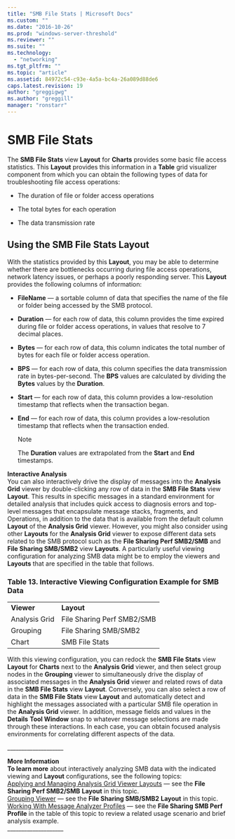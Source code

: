 ```yaml
---
title: "SMB File Stats | Microsoft Docs"
ms.custom: ""
ms.date: "2016-10-26"
ms.prod: "windows-server-threshold"
ms.reviewer: ""
ms.suite: ""
ms.technology: 
  - "networking"
ms.tgt_pltfrm: ""
ms.topic: "article"
ms.assetid: 84972c54-c93e-4a5a-bc4a-26a089d88de6
caps.latest.revision: 19
author: "greggigwg"
ms.author: "greggill"
manager: "ronstarr"
---
```

# SMB File Stats
The **SMB File Stats** view **Layout** for **Charts** provides some basic file access statistics. This **Layout** provides this information in a **Table** grid visualizer component from which you can obtain the following types of data for troubleshooting file access operations:  
  
-   The duration of file or folder access operations  
  
-   The total bytes for each operation  
  
-   The data transmission rate  
  
## Using the SMB File Stats Layout  
 With the statistics provided by this **Layout**, you may be able to determine whether there are bottlenecks occurring during file access operations, network latency issues, or perhaps a poorly responding server. This **Layout** provides the following columns of information:  
  
-   **FileName** — a sortable column of data that specifies the name of the file or folder being accessed by the SMB protocol.  
  
-   **Duration** — for each row of data, this column provides the time expired during file or folder access operations, in values that resolve to 7 decimal places.  
  
-   **Bytes** — for each row of data, this column indicates the total number of bytes for each file or folder access operation.  
  
-   **BPS** — for each row of data, this column specifies the data transmission rate in bytes-per-second. The **BPS** values are calculated by dividing the **Bytes** values by the **Duration**.  
  
-   **Start** — for each row of data, this column provides a low-resolution timestamp that reflects when the transaction began.  
  
-   **End** — for each row of data, this column provides a low-resolution timestamp that reflects when the transaction ended.  
  
    > [!NOTE]
    >  The **Duration** values are extrapolated from the **Start** and **End** timestamps.  
  
 **Interactive Analysis**   
You can also interactively drive the display of messages into the **Analysis Grid** viewer by double-clicking any row of data in the **SMB File Stats** view **Layout**. This results in specific messages in a standard environment for detailed analysis that includes quick access to diagnosis errors and top-level messages that encapsulate message stacks, fragments, and Operations, in addition to the data that is available from the default column **Layout** of the **Analysis Grid** viewer.  However,  you might also consider using other **Layouts** for the **Analysis Grid** viewer to expose different data sets related to the SMB protocol such as the **File Sharing Perf SMB2/SMB** and **File Sharing SMB/SMB2** view **Layouts**. A particularly useful viewing configuration for analyzing SMB data might be to employ the viewers and **Layouts** that are specified in the table that follows.  
  
### Table 13. Interactive Viewing Configuration Example for SMB Data  
  
|||  
|-|-|  
|**Viewer**|**Layout**|  
|Analysis Grid|File Sharing Perf SMB2/SMB|  
|Grouping|File Sharing SMB/SMB2|  
|Chart|SMB File Stats|  
  
 With this viewing configuration, you can redock the **SMB File Stats** view **Layout** for **Charts** next to the **Analysis Grid** viewer, and then select group nodes in the **Grouping** viewer to simultaneously drive the display of associated messages in the **Analysis Grid** viewer and related rows of data in the **SMB File Stats** view **Layout**. Conversely, you can also select a row of data in the **SMB File Stats** view **Layout** and automatically detect and highlight the messages associated with a particular SMB file operation in the **Analysis Grid** viewer. In addition, message fields and values in the **Details** **Tool Window** snap to whatever message selections are made through these interactions. In each case, you can obtain focused analysis environments for correlating different aspects of the data.  
  
 ___________________\_  
  
 **More Information**   
 **To learn more** about interactively analyzing SMB data with the indicated viewing and **Layout** configurations, see the following topics:  
[Applying and Managing Analysis Grid Viewer Layouts](applying-and-managing-analysis-grid-viewer-layouts.md) — see the **File Sharing Perf SMB2/SMB** **Layout** in this topic.  
[Grouping Viewer](grouping-viewer.md) — see the **File Sharing SMB/SMB2** **Layout** in this topic.  
[Working With Message Analyzer Profiles](working-with-message-analyzer-profiles.md) — see the **File Sharing SMB Perf** **Profile** in the table of this topic to review a related usage scenario and brief analysis example.  
___________________\_